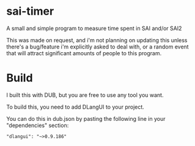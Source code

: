 # sai-timer
A small and simple program to measure time spent in SAI and/or SAI2

This was made on request, and i'm not planning on updating this unless there's a bug/feature i'm explicitly asked to deal with, or a random event that will attract significant amounts of people to this program.


# Build
I built this with DUB, but you are free to use any tool you want.

To build this, you need to add DLangUI to your project.

You can do this in dub.json by pasting the following line in your "dependencies" section:

`"dlangui": "~>0.9.186"`
